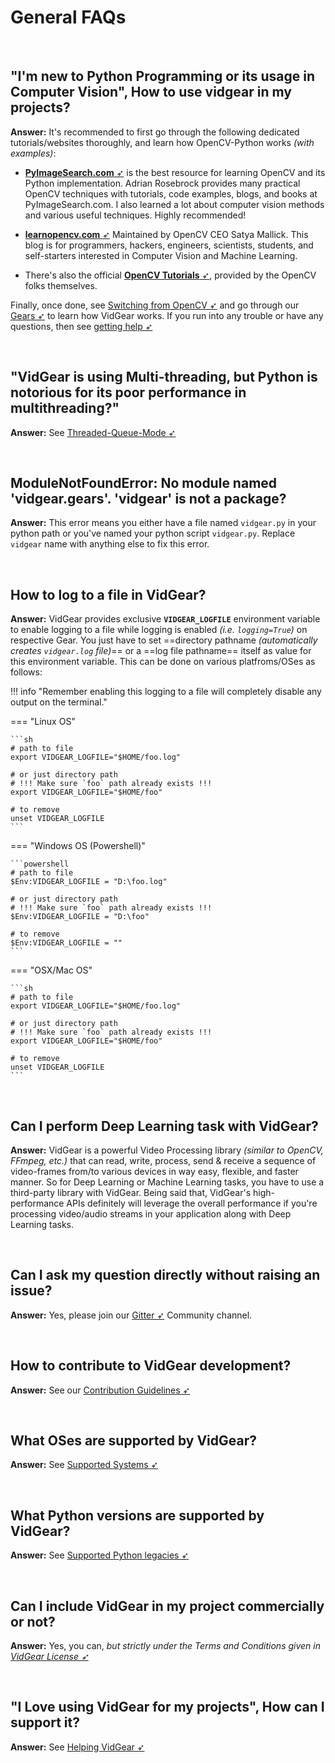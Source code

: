 <!--
===============================================
vidgear library source-code is deployed under the Apache 2.0 License:

Copyright (c) 2019-2020 Abhishek Thakur(@abhiTronix) <abhi.una12@gmail.com>

Licensed under the Apache License, Version 2.0 (the "License");
you may not use this file except in compliance with the License.
You may obtain a copy of the License at

	 http://www.apache.org/licenses/LICENSE-2.0

Unless required by applicable law or agreed to in writing, software
distributed under the License is distributed on an "AS IS" BASIS,
WITHOUT WARRANTIES OR CONDITIONS OF ANY KIND, either express or implied.
See the License for the specific language governing permissions and
limitations under the License.
===============================================
-->

# General FAQs


&nbsp;


## "I'm new to Python Programming or its usage in Computer Vision", How to use vidgear in my projects?

**Answer:** It's recommended to first go through the following dedicated tutorials/websites thoroughly, and learn how OpenCV-Python works _(with examples)_:

- [**PyImageSearch.com** ➶](https://www.pyimagesearch.com/) is the best resource for learning OpenCV and its Python implementation. Adrian Rosebrock provides many practical OpenCV techniques with tutorials, code examples, blogs, and books at PyImageSearch.com. I also learned a lot about computer vision methods and various useful techniques. Highly recommended!

- [**learnopencv.com** ➶](https://www.learnopencv.com)  Maintained by OpenCV CEO Satya Mallick. This blog is for programmers, hackers, engineers, scientists, students, and self-starters interested in Computer Vision and Machine Learning.

- There's also the official [**OpenCV Tutorials** ➶](https://docs.opencv.org/master/d6/d00/tutorial_py_root.html), provided by the OpenCV folks themselves.

Finally, once done, see [Switching from OpenCV ➶](../../switch_from_cv/) and go through our [Gears ➶](../../gears/#gears-what-are-these) to learn how VidGear works. If you run into any trouble or have any questions, then see [getting help ➶](../get_help)

&nbsp;

## "VidGear is using Multi-threading, but Python is notorious for its poor performance in multithreading?"

**Answer:** See [Threaded-Queue-Mode ➶](../../bonus/TQM/)

&nbsp;

## ModuleNotFoundError: No module named 'vidgear.gears'. 'vidgear' is not a package?

**Answer:** This error means you either have a file named `vidgear.py` in your python path or you've named your python script `vidgear.py`. Replace `vidgear` name with anything else to fix this error.

&nbsp;


## How to log to a file in VidGear?

**Answer:** VidGear provides exclusive **`VIDGEAR_LOGFILE`** environment variable to enable logging to a file while logging is enabled _(i.e. `logging=True`)_ on respective Gear. You just have to set ==directory pathname _(automatically creates `vidgear.log` file)_== or a ==log file pathname== itself as value for this  environment variable. This can be done on various platfroms/OSes as follows:

!!! info "Remember enabling this logging to a file will completely disable any output on the terminal." 

=== "Linux OS"

	```sh
	# path to file
	export VIDGEAR_LOGFILE="$HOME/foo.log"

	# or just directory path 
	# !!! Make sure `foo` path already exists !!!
	export VIDGEAR_LOGFILE="$HOME/foo"

	# to remove
	unset VIDGEAR_LOGFILE
	```

=== "Windows OS (Powershell)"

	```powershell
	# path to file
	$Env:VIDGEAR_LOGFILE = "D:\foo.log"

	# or just directory path 
	# !!! Make sure `foo` path already exists !!!
	$Env:VIDGEAR_LOGFILE = "D:\foo"

	# to remove
	$Env:VIDGEAR_LOGFILE = ""
	```

=== "OSX/Mac OS"
	
	```sh
	# path to file
	export VIDGEAR_LOGFILE="$HOME/foo.log"
	
	# or just directory path 
	# !!! Make sure `foo` path already exists !!!
	export VIDGEAR_LOGFILE="$HOME/foo"

	# to remove
	unset VIDGEAR_LOGFILE
	```

&nbsp;

## Can I perform Deep Learning task with VidGear?

**Answer:** VidGear is a powerful Video Processing library _(similar to OpenCV, FFmpeg, etc.)_ that can read, write, process, send & receive a sequence of video-frames from/to various devices in way easy, flexible, and faster manner. So for Deep Learning or Machine Learning tasks, you have to use a third-party library with VidGear.  Being said that, VidGear's high-performance APIs definitely will leverage the overall performance if you're processing video/audio streams in your application along with Deep Learning tasks.

&nbsp;

## Can I ask my question directly without raising an issue?

**Answer:** Yes, please join our [Gitter ➶](https://gitter.im/vidgear/community) Community channel.

&nbsp;

## How to contribute to VidGear development?

**Answer:** See our [Contribution Guidelines ➶](../../contribution/PR/)

&nbsp;

## What OSes are supported by VidGear?

**Answer:** See [Supported Systems ➶](../../installation/#supported-systems)

&nbsp;

## What Python versions are supported by VidGear?

**Answer:** See [Supported Python legacies ➶](../../installation/#supported-python-legacies)

&nbsp;

## Can I include VidGear in my project commercially or not?

**Answer:** Yes, you can, *but strictly under the Terms and Conditions given in [VidGear License ➶](https://github.com/abhiTronix/vidgear/blob/master/LICENSE)*

&nbsp;

## "I Love using VidGear for my projects", How can I support it?

**Answer:** See [Helping VidGear ➶](../../help/#helping-vidgear)  

&nbsp;